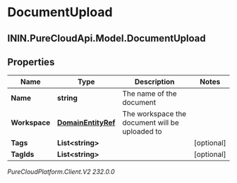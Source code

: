 # DocumentUpload

## ININ.PureCloudApi.Model.DocumentUpload

## Properties

|Name | Type | Description | Notes|
|------------ | ------------- | ------------- | -------------|
| **Name** | **string** | The name of the document | |
| **Workspace** | [**DomainEntityRef**](DomainEntityRef) | The workspace the document will be uploaded to | |
| **Tags** | **List&lt;string&gt;** |  | [optional] |
| **TagIds** | **List&lt;string&gt;** |  | [optional] |



_PureCloudPlatform.Client.V2 232.0.0_
